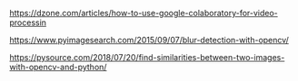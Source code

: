 https://dzone.com/articles/how-to-use-google-colaboratory-for-video-processin

https://www.pyimagesearch.com/2015/09/07/blur-detection-with-opencv/

https://pysource.com/2018/07/20/find-similarities-between-two-images-with-opencv-and-python/